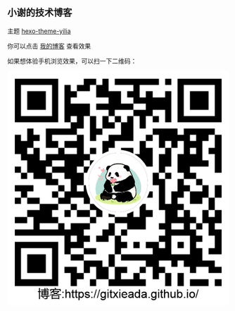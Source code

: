## 小谢的技术博客

主题
[hexo-theme-yilia](https://github.com/litten/hexo-theme-yilia)

 你可以点击 [我的博客](https://gitxieada.github.io/) 查看效果

如果想体验手机浏览效果，可以扫一下二维码：

 ![Alt text](/img/qrcode.png "Optional title") 

​
